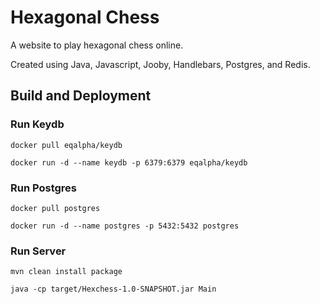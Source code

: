 # Hexagonal Chess
A website to play hexagonal chess online.

Created using Java, Javascript, Jooby, Handlebars, Postgres, and Redis.

## Build and Deployment

### Run Keydb

`docker pull eqalpha/keydb`

`docker run -d --name keydb -p 6379:6379 eqalpha/keydb`

### Run Postgres

`docker pull postgres`

`docker run -d --name postgres -p 5432:5432 postgres`

### Run Server

`mvn clean install package`

`java -cp target/Hexchess-1.0-SNAPSHOT.jar Main`